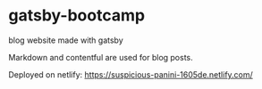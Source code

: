 # gatsby-bootcamp
blog website made with gatsby

Markdown and contentful are used for blog posts.

Deployed on netlify: https://suspicious-panini-1605de.netlify.com/
